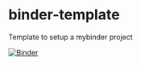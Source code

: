 # binder-template
Template to setup a mybinder project

[![Binder](https://mybinder.org/badge_logo.svg)](https://mybinder.org/v2/gh/fm75/binder-template/HEAD?urlpath=lab)
